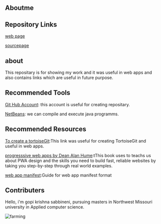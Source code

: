 ## Aboutme

## Repository Links
[web page](https://sabbinenibalagopikrishna.github.io/aboutme/)

[sourcepage](https://github.com/sabbinenibalagopikrishna/aboutme/blob/master/README.md)

## about
This repositary is for showing my work and it was useful in web apps and also contains links which are useful in future purpose.

## Recommended Tools
[Git Hub Account](https://github.com/sabbinenibalagopikrishna): this account is useful for creating repositary.

[NetBeans](https://netbeans.org/downloads/8.0.2/): we can compile and execute java programms.

## Recommended Resources
[To create a tortoiseGit](https://tortoisegit.org/docs/tortoisegit/tgit-dug.html):This link was useful for creating TortoiseGit and useful in web apps.

[progresssive web apps by Dean Alan Hume](https://www.manning.com/books/progressive-web-apps):tThis book uses to teachs us about PWA design and the skills you need to build fast, reliable websites by taking you step-by-step through real world examples.

[web app manifest](https://developer.mozilla.org/en-US/docs/web/Manifest):Guide for web app manifest format

## Contributers

Hello, i'm gopi krishna sabbineni, pursuing masters in Northwest Missouri university in Applied computer science.

![farming](https://images.unsplash.com/photo-1495107334309-fcf20504a5ab?ixlib=rb-1.2.1&ixid=eyJhcHBfaWQiOjEyMDd9&w=1000&q=80)

 
